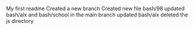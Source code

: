 My first readme
Created a new branch
Created new file bash/98
updated bash/alx and bash/school 
in the main branch updated bash/alx 
deleted the js directory
